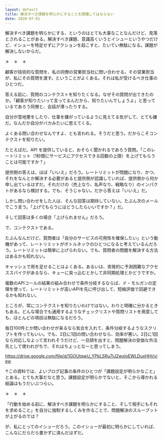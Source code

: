 ```yaml
---
layout: default
title: 解決すべき課題を明らかにすることを躊躇してはならない
date: 2020-07-01
---
```


解決すべき課題を明らかにする、というのはとても大事なことなんだけど、見落とされることがある。解決すべき課題、意識高くいうとイシューというやつだけど、イシューを特定せずにアクションを起こすと、たいてい無駄になる。課題が解決しないからだ。

＊　＊　＊

顧客が技術的な質問を、私の同僚の営業担当社に問い合わせる。その営業担当が、私にその質問を渡す。ということがよくある。それは私が受けるべき仕事のひとつだ。

答える前に、質問のコンテクストを知りたくなる。なぜその質問が出てきたのか。「顧客が知りたいって言ってるんだから、知りたいんでしょうよ」と思っているであろう同僚と、会話が滞ったりする。

自分が意地悪をしたり、仕事を嫌がっているように見えてる気がして、とても嫌だ。なんだか自分がバカみたいに思えてくる。

よくある問い合わせなんですよ、とも言われる。そうだと思う。だからこそコンテクストを知りたい。

たとえばだ。API を提供していると、おそらく聞かれるであろう質問。「このレートリミット（1秒間にサービスにアクセスできる回数の上限）を上げてもらうことは可能ですか？」

提供側の答えは、ほぼ「いいえ」だろう。レートリミットが問題になり、かつ、それをなんとか解決する必要があると提供側が認識していれば、提供側から何か申し出ているはずだ。それだけの（売上なり、名声なり、戦略なり）のインパクトがあるなら検討する。でも、そうじゃない。だから答えは「いいえ」だ。

しかし問い合わせをした人は、そんな回答は期待していない。たぶん次のメールでこう言う。「上げてもらうにはどうしたらいいですか？」だ。

そして回答は多くの場合「上げられません」だろう。

で、コンテクストである。

たぶんなんだけど、質問者は「自分のサービスの可用性を確保したい」という動機があって、レートリミットがボトルネックのひとつになると考えているんだろう。レートリミットは簡単に上げられない。でも、質問者の問題を解決する方法はあるかも知れない。

キャッシュで用を足せることはよくある。あるいは、突発的に予測困難なアクセススパイクがあるなら、キューに突っ込むとかして非同期処理とかどうですか。

複数のAPIコールの結果の組み合わせで条件分岐するならば、ド・モルガンの定理を使って、レートリミットが高いAPIを先に呼び出して、短絡評価で回避できるかも知れない。

ところが、常にコンテクストを知りたいわけではない。わりと明確に分かるときもある。どんな場合でも通用するようなチェックリストや質問リストを用意しても、ほとんどの項目は無駄になるだろう。

毎日100件とか問い合わせが来るなら気合を入れて、条件分岐するようなスクリプトを作ってもいい。でも、2日に1回の問い合わせなら、効率が悪い。2日に1回なら対応しなよって言われそうだけど、一旦顔を出すと、問題解決の安価な外注先として使われがちで、それはちょっとなーと思ってしまう。

https://drive.google.com/file/d/1GOUtqwU_YPkLSRu7IJ2wxloEWLDuxHHj/view

↑この資料では、よいブログ記事の条件のひとつが「課題設定が明らかなこと」とある。とても大事だなと思う。課題設定が明らかでないと、そこから導かれる結論はもうだいぶつらい。

＊　＊　＊

「行動を始める前に、解決すべき課題を明らかにすること、そして相手にもそれを求めること」を自分に強制するしくみを作ることで、問題解決のスループットが上がるのでは？

が、私にとってのイシューだろう。このイシューが最初に明らかにしていれば、こんなにだらだら書かずに済んだはずだ。
